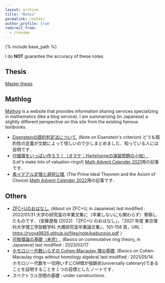 ```yaml
---
layout: archive
title: "Notes"
permalink: /notes/
author_profile: true
redirect_from:
  - /resume
---
```


{% include base_path %}

I do **NOT** guarantee the accuracy of these notes.

## Thesis
[Master thesis](/files/note/master_thesis.pdf) 


## Mathlog
[Mathog](https://mathlog.info/) is a website that provides information sharing services specializing in mathematics (like a blog service). I am summarizing (in Japanese) a slightly different perspective on this site from the existing famous textbooks.
- [Eisensteinの既約判定法について](https://mathlog.info/articles/2344), (Note on Eisenstein's criterion) どうも既約性の定義が文献によって怪しいので少しまとめました．知っている人には自明です．
- [付値環をいっぱい作ろう！（オマケ：Hartshorneの演習問題の小咄）](https://mathlog.info/articles/2883), (Let's make lots of valuation rings!) [Math Advent Calender 2021](https://adventar.org/calendars/6146)用の記事です．
- [素イデアル定理と選択公理](https://mathlog.info/articles/3777), (The Prime Ideal Theorem and the Axiom of Choice) [Math Advent Calender 2022](https://adventar.org/calendars/7662)用の記事です．
## Others 
- [ZFC+Uのおはなし](/files/note/ZFC+U.pdf), (About on ZFC+U, in Japanese) last modified : 2022/01/31 大学の研究室の卒業文集に（卒業しないにも関わらず）寄稿したものです．（安藤遼哉 (2022) 「ZFC+U のおはなし」，『2021 年度 東京理科大学理工学部数学科 大橋研究室卒業論文集』，101–158 頁，URL：https://ryoya9826.github.io/files/note/kaibunsyo.pdf ）
- [可換環論の基礎（未完）](/files/note/ring.pdf), (Basics on commutative ring theory, in Japanece) last modified : 2023/02/17
- [ホモロジー代数いらずの Cohen–Macaulay 環の基礎](/files/note/CMwithoutHA.pdf), (Basics on Cohen-Macaulay rings without homology algebra) 
last modified : 2021/05/14　ホモロジー代数を一切用いずにCM環が強鎖状(universally catenary)であることを証明することを１つの目標としたノートです．
- スペクトラル空間の基礎 : under constructions.
